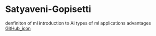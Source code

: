 # Satyaveni-Gopisetti
denfiniton of ml
introduction to Ai
types of ml
applications
advantages
[GitHub_icon](https://github.com/user-attachments/assets/47af700f-b077-4096-857e-3dd8eb29b044)

